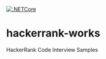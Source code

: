 [![.NETCore](https://github.com/hsnsh/hackerrank-works/actions/workflows/dotnet.yml/badge.svg)](https://github.com/hsnsh/hackerrank-works/actions/workflows/dotnet.yml)

# hackerrank-works
HackerRank Code Interview Samples
